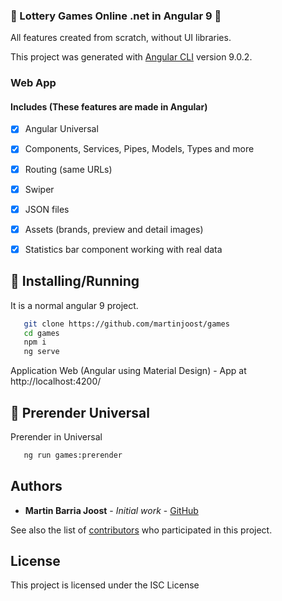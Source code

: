 ### :game_die: Lottery Games Online .net  in Angular 9 :game_die:

All features created from scratch, without UI libraries.

This project was generated with [Angular CLI](https://github.com/angular/angular-cli) version 9.0.2.

### Web App
#### Includes (These features are made in Angular)

- [x] Angular Universal
- [x] Components, Services, Pipes, Models, Types and more
- [x] Routing (same URLs)
- [x] Swiper
- [x] JSON files
- [x] Assets (brands, preview and detail images)
- [x] Statistics bar component working with real data


## :star2: Installing/Running

It is a normal angular 9 project.

```sh
   git clone https://github.com/martinjoost/games
   cd games
   npm i
   ng serve
```
Application Web (Angular using Material Design) - App at http://localhost:4200/

## :star2: Prerender Universal

Prerender in Universal

```sh
   ng run games:prerender
```

## Authors

* **Martin Barria Joost** - *Initial work* - [GitHub](https://github.com/martinjoost)

See also the list of [contributors](https://github.com/martinjoost/games) who participated in this project.

## License

This project is licensed under the ISC License 